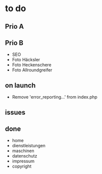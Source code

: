 # to do

## Prio A

## Prio B

- SEO
- Foto Häcksler
- Foto Heckenschere
- Foto Allroundgreifer

## on launch

- Remove 'error_reporting...' from index.php

## issues

## done

- home
- dienstleistungen
- maschinen
- datenschutz
- impressum
- copyright
